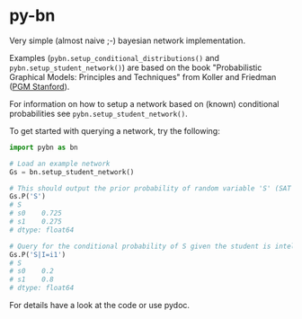 # py-bn
Very simple (almost naive ;-) bayesian network implementation.

Examples (`pybn.setup_conditional_distributions()` and `pybn.setup_student_network()`) are based on the book "Probabilistic Graphical Models: Principles and Techniques" from Koller and Friedman ([PGM Stanford](http://pgm.stanford.edu)).

For information on how to setup a network based on (known) conditional probabilities see `pybn.setup_student_network()`.

To get started with querying a network, try the following:
```python
import pybn as bn

# Load an example network
Gs = bn.setup_student_network()

# This should output the prior probability of random variable 'S' (SAT score).
Gs.P('S')
# S
# s0    0.725
# s1    0.275
# dtype: float64

# Query for the conditional probability of S given the student is intelligent.
Gs.P('S|I=i1')
# S
# s0    0.2
# s1    0.8
# dtype: float64
```

For details have a look at the code or use pydoc.
